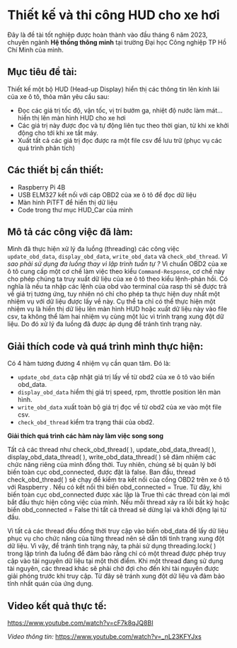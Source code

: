 # Thiết kế và thi công HUD cho xe hơi
Đây là đề tài tốt nghiệp được hoàn thành vào đầu tháng 6 năm 2023, chuyên ngành **Hệ thống thông minh** tại trường Đại học Công nghiệp TP Hồ Chí Minh của mình.

## Mục tiêu đề tài:
Thiết kế một bộ HUD (Head-up Display) hiển thị các thông tin lên kính lái của xe ô tô, thỏa mãn yêu cầu sau:
- Đọc các giá trị tốc độ, vận tốc, vị trí bướm ga, nhiệt độ nước làm mát... hiển thị lên màn hình HUD cho xe hơi
- Các giá trị này được đọc và tự động liên tục theo thời gian, từ khi xe khởi động cho tới khi xe tắt máy.
- Xuất tất cả các giá trị đọc được ra một file csv để lưu trữ (phục vụ các quá trình phân tích)

## Các thiết bị cần thiết:
- Raspberry Pi 4B
- USB ELM327 kết nối với cáp OBD2 của xe ô tô để đọc dữ liệu
- Màn hinh PiTFT để hiển thị dữ liệu
- Code trong thư mục HUD_Car của mình

## Mô tả các công việc đã làm:
Mình đã thực hiện xử lý đa luồng (threading) các công việc `update_obd_data`, `display_obd_data`, `write_obd_data` và `check_obd_thread`.
*Vì sao phải sử dụng đa luồng thay vì lập trình tuần tự ?* Vì chuẩn OBD2 của xe ô tô cung cấp một cơ chế làm việc theo kiểu `Command-Response`, cơ chế này cho phép chúng ta truy xuất dữ liệu của xe ô tô theo kiểu lệnh-phản hồi. Có nghĩa là nếu ta nhập các lệnh của obd vào terminal của rasp thì sẽ được trả về giá trị tương ứng, tuy nhiên nó chỉ cho phép ta thực hiện duy nhất một nhiệm vụ với dữ liệu được lấy về này. Cụ thể ta chỉ có thể thực hiện một nhiệm vụ là hiển thị dữ liệu lên màn hình HUD hoặc xuất dữ liệu này vào file csv, ta không thể làm hai nhiệm vụ cùng một lúc vì trình trạng xung đột dữ liệu. Do đó xử lý đa luồng đã được áp dụng để tránh tình trạng này.

## Giải thích code và quá trình mình thực hiện:
Có 4 hàm tương đương 4 nhiệm vụ cần quan tâm. Đó là:
- `update_obd_data` cập nhật giá trị lấy về từ obd2 của xe ô tô vào biến obd_data.
- `display_obd_data` hiểm thị giá trị speed, rpm, throttle position lên màn hình.
- `write_obd_data` xuất toàn bộ giá trị đọc về từ obd2 của xe vào một file csv.
- `check_obd_thread` kiểm tra trạng thái của obd2.

**Giải thích quá trình các hàm này làm việc song song**

Tất cả các thread như check_obd_thread( ), update_obd_data_thread( ), display_obd_data_thread( ), write_obd_data_thread( ) sẽ đảm nhiệm các chức năng riêng của mình đồng thời. Tuy nhiên, chúng sẽ bị quản lý bởi biến toàn cục obd_connected, được đặt là false. Ban đầu, thread check_obd_thread( ) sẽ chạy để kiểm tra kết nối của cổng OBD2 trên xe ô tô với Raspberry . Nếu có kết nối thì biến obd_connected = True. Từ đây, khi biến toàn cục obd_connected được xác lập là True thì các thread còn lại mới bắt đầu thực hiện công việc của mình. Nếu mỗi thread xảy ra lỗi bất kỳ hoặc biến obd_connected = False thì tất cả thread sẽ dừng lại và khởi động lại từ đầu.

Vì tất cả các thread đều đồng thời truy cập vào biến obd_data để lấy dữ liệu phục vụ cho chức năng của từng thread nên sẽ dẫn tới tình trạng xung đột dữ liệu. Vì vậy, để tránh tình trạng này, ta phải sử dụng threading.lock( ) trong lập trình đa luồng để đảm bảo rằng chỉ có một thread được phép truy cập vào tài nguyên dữ liệu tại một thời điểm. Khi một thread đang sử dụng tài nguyên, các thread khác sẽ phải chờ đợi cho đến khi tài nguyên được giải phóng trước khi truy cập. Từ đây sẽ tránh xung đột dữ liệu và đảm bảo tính nhất quán của ứng dụng. 

## **Video kết quả thực tế:** 
https://www.youtube.com/watch?v=cF7k8qJQ8BI

*Video thông tin:* https://www.youtube.com/watch?v=_nL23KFYJxs

